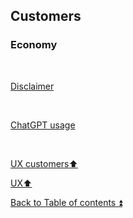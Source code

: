 ## Customers  

### Economy

<p><br></p> 

[Disclaimer](../DISCLAIMER.md)

<p><br></p> 

[ChatGPT usage](../CHATGPT_USAGE.md)  

<p><br></p>

[UX customers:arrow_up:](ux_customers.md) 

[UX:arrow_up:](ux.md)  

[Back to Table of contents :arrow_double_up:](../README.md)